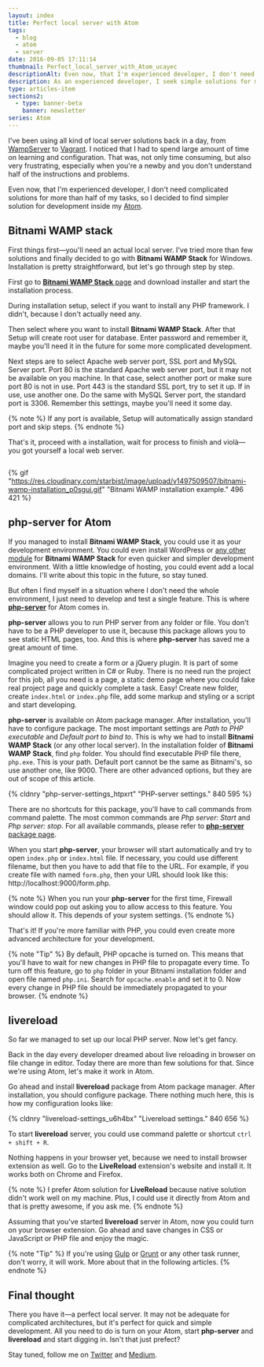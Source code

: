 ```yaml
---
layout: index
title: Perfect local server with Atom
tags:
  - blog
  - atom
  - server
date: 2016-09-05 17:11:14
thumbnail: Perfect_local_server_with_Atom_ucayec
descriptionAlt: Even now, that I'm experienced developer, I don't need complicated solutions for more than half of my tasks, so I decided to find simpler solution for development inside my Atom.
description: As an experienced developer, I seek simple solutions for most tasks and found them in Atom for streamlined development.
type: articles-item
sections2:
  - type: banner-beta
    banner: newsletter
series: Atom
---
```


I've been using all kind of local server solutions back in a day, from [WampServer](http://www.wampserver.com/en/) to [Vagrant](https://www.vagrantup.com/). I noticed that I had to spend large amount of time on learning and configuration. That was, not only time consuming, but also very frustrating, especially when you're a newby and you don't understand half of the instructions and problems.

<!-- more -->

Even now, that I'm experienced developer, I don't need complicated solutions for more than half of my tasks, so I decided to find simpler solution for development inside my [Atom](https://atom.io/).

## Bitnami WAMP stack

First things first—you'll need an actual local server. I've tried more than few solutions and finally decided to go with **Bitnami WAMP Stack** for Windows. Installation is pretty straightforward, but let's go through step by step.

First go to [**Bitnami WAMP Stack** page](https://bitnami.com/stack/wamp) and download installer and start the installation process.

During installation setup, select if you want to install any PHP framework. I didn't, because I don't actually need any.

Then select where you want to install **Bitnami WAMP Stack**. After that Setup will create root user for database. Enter password and remember it, maybe you'll need it in the future for some more complicated development.

Next steps are to select Apache web server port, SSL port and MySQL Server port. Port 80 is the standard Apache web server port, but it may not be available on you machine. In that case, select another port or make sure port 80 is not in use. Port 443 is the standard SSL port, try to set it up. If in use, use another one. Do the same with MySQL Server port, the standard port is 3306\. Remember this settings, maybe you'll need it some day.

{% note %}
If any port is available, Setup will automatically assign standard port and skip steps.
{% endnote %}

That's it, proceed with a installation, wait for process to finish and violà—you got yourself a local web server.

![]()

{% gif "https://res.cloudinary.com/starbist/image/upload/v1497509507/bitnami-wamp-installation_p0sgui.gif" "Bitnami WAMP installation example." 496 421 %}

## php-server for Atom

If you managed to install **Bitnami WAMP Stack**, you could use it as your development environment. You could even install WordPress or [any other module](https://bitnami.com/stack/wamp/modules) for **Bitnami WAMP Stack** for even quicker and simpler development environment. With a little knowledge of hosting, you could event add a local domains. I'll write about this topic in the future, so stay tuned.

But often I find myself in a situation where I don't need the whole environment, I just need to develop and test a single feature. This is where **[php-server](https://atom.io/packages/php-server)** for Atom comes in.

**php-server** allows you to run PHP server from any folder or file. You don't have to be a PHP developer to use it, because this package allows you to see static HTML pages, too. And this is where **php-server** has saved me a great amount of time.

Imagine you need to create a form or a jQuery plugin. It is part of some complicated project written in C# or Ruby. There is no need run the project for this job, all you need is a page, a static demo page where you could fake real project page and quickly complete a task. Easy! Create new folder, create `index.html` or `index.php` file, add some markup and styling or a script and start developing.

**php-server** is available on Atom package manager. After installation, you'll have to configure package. The most important settings are _Path to PHP executable_ and _Default port to bind to_. This is why we had to install **Bitnami WAMP Stack** (or any other local server). In the installation folder of **Bitnami WAMP Stack**, find `php` folder. You should find executable PHP file there, `php.exe`. This is your path. Default port cannot be the same as Bitnami's, so use another one, like 9000. There are other advanced options, but they are out of scope of this article.

{% cldnry "php-server-settings_htpxrt" "PHP-server settings." 840 595 %}

There are no shortcuts for this package, you'll have to call commands from command palette. The most common commands are _Php server: Start_ and _Php server: stop_. For all available commands, please refer to [**php-server** package page](https://atom.io/packages/php-server).

When you start **php-server**, your browser will start automatically and try to open `index.php` or `index.html` file. If necessary, you could use different filename, but then you have to add that file to the URL. For example, if you create file with named `form.php`, then your URL should look like this: http://localhost:9000/form.php.

{% note %}
When you run your **php-server** for the first time, Firewall window could pop out asking you to allow access to this feature. You should allow it. This depends of your system settings.
{% endnote %}

That's it! If you're more familiar with PHP, you could even create more advanced architecture for your development.

{% note "Tip" %}
By default, PHP opcache is turned on. This means that you'll have to wait for new changes in PHP file to propagate every time. To turn off this feature, go to `php` folder in your Bitnami installation folder and open file named `php.ini`. Search for `opcache.enable` and set it to 0\. Now every change in PHP file should be immediately propagated to your browser.
{% endnote %}

## livereload

So far we managed to set up our local PHP server. Now let's get fancy.

Back in the day every developer dreamed about live reloading in browser on file change in editor. Today there are more than few solutions for that. Since we're using Atom, let's make it work in Atom.

Go ahead and install **livereload** package from Atom package manager. After installation, you should configure package. There nothing much here, this is how my configuration looks like:

{% cldnry "livereload-settings_u6h4bx" "Livereload settings." 840 656 %}

To start **livereload** server, you could use command palette or shortcut `ctrl + shift + R`.

Nothing happens in your browser yet, because we need to install browser extension as well. Go to the **LiveReload** extension's website and install it. It works both on Chrome and Firefox.

{% note %}
I prefer Atom solution for **LiveReload** because native solution didn't work well on my machine. Plus, I could use it directly from Atom and that is pretty awesome, if you ask me.
{% endnote %}

Assuming that you've started **livereload** server in Atom, now you could turn on your browser extension. Go ahead and save changes in CSS or JavaScript or PHP file and enjoy the magic.

{% note "Tip" %}
If you're using [Gulp](http://gulpjs.com/) or [Grunt](http://gruntjs.com/) or any other task runner, don't worry, it will work. More about that in the following articles.
{% endnote %}

## Final thought

There you have it—a perfect local server. It may not be adequate for complicated architectures, but it's perfect for quick and simple development. All you need to do is turn on your Atom, start **php-server** and **livereload** and start digging in. Isn't that just prefect?

Stay tuned, follow me on [Twitter](https://twitter.com/malimirkeccita) and [Medium](https://medium.com/@malimirkeccita).

